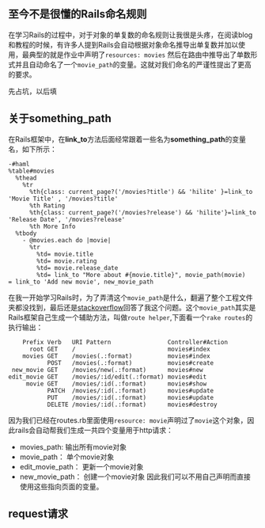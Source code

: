 ## 至今不是很懂的Rails命名规则
在学习Rails的过程中，对于对象的单复数的命名规则让我很是头疼，在阅读blog和教程的时候，有许多人提到Rails会自动根据对象命名推导出单复数并加以使用，最典型的就是作业中声明了`resources: movies` 然后在路由中推导出了单数形式并且自动命名了一个`movie_path`的变量。这就对我们命名的严谨性提出了更高的要求。

先占坑，以后填


## 关于something_path
在Rails框架中，在**link_to**方法后面经常跟着一些名为**something_path**的变量名，如下所示：
```haml
-#haml
%table#movies
  %thead
    %tr
      %th{class: current_page?('/movies?title') && 'hilite' }=link_to 'Movie Title' , '/movies?title'
      %th Rating
      %th{class: current_page?('/movies?release') && 'hilite'}=link_to 'Release Date', '/movies?release'
      %th More Info
  %tbody
    - @movies.each do |movie|
      %tr
        %td= movie.title 
        %td= movie.rating
        %td= movie.release_date
        %td= link_to "More about #{movie.title}", movie_path(movie)
= link_to 'Add new movie', new_movie_path
```
在我一开始学习Rails时，为了弄清这个`movie_path`是什么，翻遍了整个工程文件夹都没找到，最后还是[stackoverflow](https://stackoverflow.com/questions/25820138/what-is-the-path-method-in-ruby-on-rails)回答了我这个问题。这个`movie_path`其实是Rails框架自己生成一个辅助方法，叫做`route helper`,下面看一个`rake routes`的执行输出：
```
    Prefix Verb   URI Pattern                Controller#Action
      root GET    /                          movies#index
    movies GET    /movies(.:format)          movies#index
           POST   /movies(.:format)          movies#create
 new_movie GET    /movies/new(.:format)      movies#new
edit_movie GET    /movies/:id/edit(.:format) movies#edit
     movie GET    /movies/:id(.:format)      movies#show
           PATCH  /movies/:id(.:format)      movies#update
           PUT    /movies/:id(.:format)      movies#update
           DELETE /movies/:id(.:format)      movies#destroy
```
因为我们已经在routes.rb里面使用`resource: movie`声明过了`movie`这个对象，因此rails会自动帮我们生成一共四个变量用于http请求：
* movies_path: 输出所有movie对象
* movie_path： 单个movie对象
* edit_movie_path： 更新一个movie对象
* new_movie_path： 创建一个movie对象
因此我们可以不用自己声明而直接使用这些指向页面的变量。

## request请求